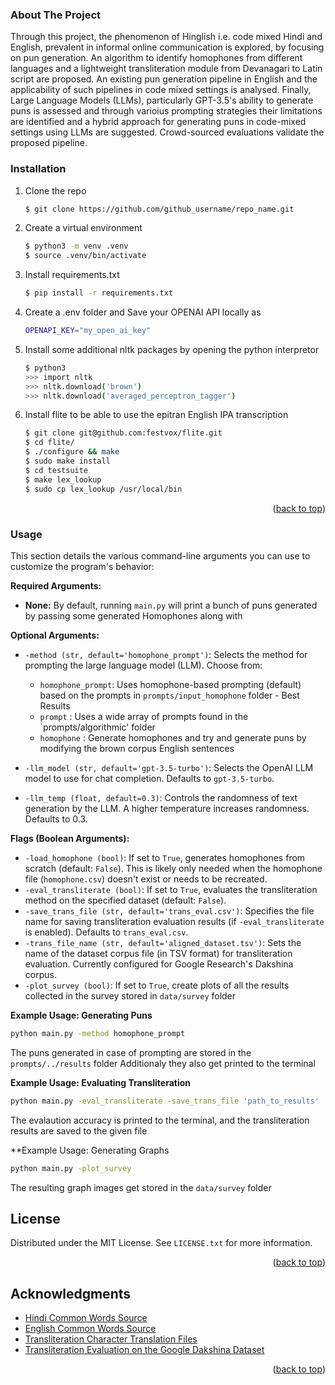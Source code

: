 
<a name="readme-top"></a>

<!-- ABOUT THE PROJECT -->
### About The Project

Through this project, the phenomenon of Hinglish i.e. code mixed Hindi and English, prevalent in informal online communication is explored, by focusing on pun generation. An algorithm to identify homophones from different languages and a lightweight transliteration module from Devanagari to Latin script are proposed. An existing pun generation pipeline in English and the applicability of such pipelines in code mixed settings is analysed. Finally, Large Language Models (LLMs), particularly GPT-3.5's ability to generate puns is assessed and through varioius prompting strategies their limitations are identified and a hybrid approach for generating puns in code-mixed settings using LLMs are suggested. Crowd-sourced evaluations validate the proposed pipeline.


### Installation


1. Clone the repo
   ```sh
   $ git clone https://github.com/github_username/repo_name.git
   ```
2. Create a virtual environment
   ```sh
   $ python3 -m venv .venv
   $ source .venv/bin/activate
   ```
3. Install requirements.txt
   ```sh
   $ pip install -r requirements.txt
   ```
4. Create a .env folder and Save your OPENAI API locally as
   ```sh
   OPENAPI_KEY="my_open_ai_key"
   ```
5. Install some additional nltk packages by opening the python interpretor
   ```sh
   $ python3
   >>> import nltk
   >>> nltk.download('brown')
   >>> nltk.download('averaged_perceptron_tagger')
   ```
6. Install flite to be able to use the epitran English IPA transcription
   ```sh
   $ git clone git@github.com:festvox/flite.git
   $ cd flite/
   $ ./configure && make
   $ sudo make install
   $ cd testsuite
   $ make lex_lookup
   $ sudo cp lex_lookup /usr/local/bin
   ```


<p align="right">(<a href="#readme-top">back to top</a>)</p>

<!-- USAGE EXAMPLES -->
### Usage

This section details the various command-line arguments you can use to customize the program's behavior:

**Required Arguments:**

* **None:** By default, running `main.py` will print a bunch of puns generated by passing some generated Homophones along with 

**Optional Arguments:**

* `-method (str, default='homophone_prompt')`: Selects the method for prompting the large language model (LLM). Choose from:
    * `homophone_prompt`: Uses homophone-based prompting (default) based on the prompts in `prompts/input_homophone` folder - Best Results
    * `prompt` : Uses a wide array of prompts found in the `prompts/algorithmic' folder
    * `homophone` : Generate homophones and try and generate puns by modifying the brown corpus English sentences

* `-llm_model (str, default='gpt-3.5-turbo')`: Selects the OpenAI LLM model to use for chat completion. Defaults to `gpt-3.5-turbo`.
* `-llm_temp (float, default=0.3)`: Controls the randomness of text generation by the LLM. A higher temperature increases randomness. Defaults to 0.3.

**Flags (Boolean Arguments):**

* `-load_homophone (bool)`: If set to `True`, generates homophones from scratch (default: `False`). This is likely only needed when the homophone file (`homophone.csv`) doesn't exist or needs to be recreated.
* `-eval_transliterate (bool)`: If set to `True`, evaluates the transliteration method on the specified dataset (default: `False`).
* `-save_trans_file (str, default='trans_eval.csv')`: Specifies the file name for saving transliteration evaluation results (if `-eval_transliterate` is enabled). Defaults to `trans_eval.csv`.
* `-trans_file_name (str, default='aligned_dataset.tsv')`: Sets the name of the dataset corpus file (in TSV format) for transliteration evaluation. Currently configured for Google Research's Dakshina corpus.
* `-plot_survey (bool)`: If set to `True`, create plots of all the results collected in the survey stored in `data/survey` folder

**Example Usage: Generating Puns**

```sh
python main.py -method homophone_prompt
```
The puns generated in case of prompting are stored in the `prompts/../results` folder
Additionaly they also get printed to the terminal

**Example Usage: Evaluating Transliteration**

```sh
python main.py -eval_transliterate -save_trans_file 'path_to_results'
```
The evalaution accuracy is printed to the terminal, and the transliteration results are saved to the given file

**Example Usage: Generating Graphs

```sh
python main.py -plot_survey
```
The resulting graph images get stored in the `data/survey` folder

<!-- LICENSE -->
## License

Distributed under the MIT License. See `LICENSE.txt` for more information.

<p align="right">(<a href="#readme-top">back to top</a>)</p>

<!-- ACKNOWLEDGMENTS -->
## Acknowledgments
* [Hindi Common Words Source](https://github.com/orgtre/top-open-subtitles-sentences/tree/main)
* [English Common Words Source](https://github.com/first20hours/google-10000-english)
* [Transliteration Character Translation Files](https://huggingface.co/datasets/ai4bharat/Aksharantar/blob/main/hin.zip)
* [Transliteration Evaluation on the Google Dakshina Dataset](https://github.com/google-research-datasets/dakshina)

<p align="right">(<a href="#readme-top">back to top</a>)</p>
